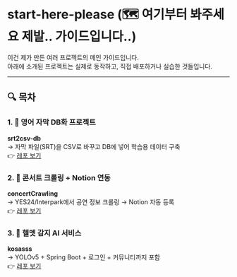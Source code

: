 # start-here-please (🗺️ 여기부터 봐주세요 제발.. 가이드입니다..)

이건 제가 만든 여러 프로젝트의 메인 가이드입니다.  
아래에 소개된 프로젝트는 실제로 동작하고, 직접 배포하거나 실습한 것들입니다.

---

## 🔍 목차

### 1. 🧠 영어 자막 DB화 프로젝트
**srt2csv-db**  
→ 자막 파일(SRT)을 CSV로 바꾸고 DB에 넣어 학습용 데이터 구축  
👉 [레포 보기](https://github.com/nhjin/srt2csv-db)

### 2. 🎤 콘서트 크롤링 + Notion 연동
**concertCrawling**  
→ YES24/Interpark에서 공연 정보 크롤링 → Notion 자동 등록  
👉 [레포 보기](https://github.com/nhjin/concertCrawling)

### 3. 🛴 헬멧 감지 AI 서비스
**kosasss**  
→ YOLOv5 + Spring Boot + 로그인 + 커뮤니티까지 포함  
👉 [레포 보기](https://github.com/nhjin/kosasss)

